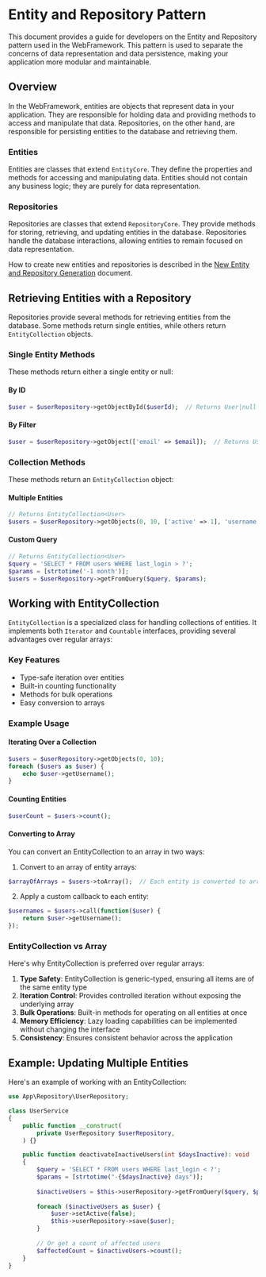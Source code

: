 # Entity and Repository Pattern

This document provides a guide for developers on the Entity and Repository pattern used in the WebFramework. This pattern is used to separate the concerns of data representation and data persistence, making your application more modular and maintainable.

## Overview

In the WebFramework, entities are objects that represent data in your application. They are responsible for holding data and providing methods to access and manipulate that data. Repositories, on the other hand, are responsible for persisting entities to the database and retrieving them.

### Entities

Entities are classes that extend `EntityCore`. They define the properties and methods for accessing and manipulating data. Entities should not contain any business logic; they are purely for data representation.

### Repositories

Repositories are classes that extend `RepositoryCore`. They provide methods for storing, retrieving, and updating entities in the database. Repositories handle the database interactions, allowing entities to remain focused on data representation.

How to create new entities and repositories is described in the [New Entity and Repository Generation](./new-entity.md) document.

## Retrieving Entities with a Repository

Repositories provide several methods for retrieving entities from the database. Some methods return single entities, while others return `EntityCollection` objects.

### Single Entity Methods

These methods return either a single entity or null:

#### By ID
~~~php
$user = $userRepository->getObjectById($userId);  // Returns User|null
~~~

#### By Filter
~~~php
$user = $userRepository->getObject(['email' => $email]);  // Returns User|null
~~~

### Collection Methods

These methods return an `EntityCollection` object:

#### Multiple Entities
~~~php
// Returns EntityCollection<User>
$users = $userRepository->getObjects(0, 10, ['active' => 1], 'username ASC');
~~~

#### Custom Query
~~~php
// Returns EntityCollection<User>
$query = 'SELECT * FROM users WHERE last_login > ?';
$params = [strtotime('-1 month')];
$users = $userRepository->getFromQuery($query, $params);
~~~

## Working with EntityCollection

`EntityCollection` is a specialized class for handling collections of entities. It implements both `Iterator` and `Countable` interfaces, providing several advantages over regular arrays:

### Key Features
- Type-safe iteration over entities
- Built-in counting functionality
- Methods for bulk operations
- Easy conversion to arrays

### Example Usage

#### Iterating Over a Collection
~~~php
$users = $userRepository->getObjects(0, 10);
foreach ($users as $user) {
    echo $user->getUsername();
}
~~~

#### Counting Entities
~~~php
$userCount = $users->count();
~~~

#### Converting to Array
You can convert an EntityCollection to an array in two ways:

1. Convert to an array of entity arrays:
~~~php
$arrayOfArrays = $users->toArray();  // Each entity is converted to array form
~~~

2. Apply a custom callback to each entity:
~~~php
$usernames = $users->call(function($user) {
    return $user->getUsername();
});
~~~

### EntityCollection vs Array

Here's why EntityCollection is preferred over regular arrays:

1. **Type Safety**: EntityCollection is generic-typed, ensuring all items are of the same entity type
2. **Iteration Control**: Provides controlled iteration without exposing the underlying array
3. **Bulk Operations**: Built-in methods for operating on all entities at once
4. **Memory Efficiency**: Lazy loading capabilities can be implemented without changing the interface
5. **Consistency**: Ensures consistent behavior across the application

## Example: Updating Multiple Entities

Here's an example of working with an EntityCollection:

~~~php
use App\Repository\UserRepository;

class UserService
{
    public function __construct(
        private UserRepository $userRepository,
    ) {}

    public function deactivateInactiveUsers(int $daysInactive): void
    {
        $query = 'SELECT * FROM users WHERE last_login < ?';
        $params = [strtotime("-{$daysInactive} days")];
        
        $inactiveUsers = $this->userRepository->getFromQuery($query, $params);
        
        foreach ($inactiveUsers as $user) {
            $user->setActive(false);
            $this->userRepository->save($user);
        }
        
        // Or get a count of affected users
        $affectedCount = $inactiveUsers->count();
    }
}
~~~